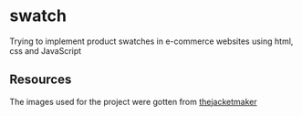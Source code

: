 # swatch
Trying to implement product swatches in e-commerce websites using html, css and JavaScript

## Resources
The images used for the project were gotten from [thejacketmaker](https://www.thejacketmaker.com/)
